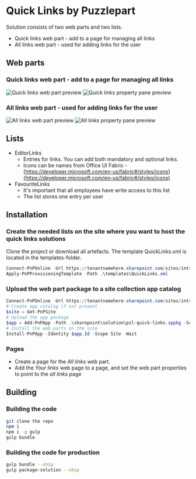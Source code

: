 # Quick Links by Puzzlepart

Solution consists of two web parts and two lists.

* Quick links web part - add to a page for managing all links
* All links web part - used for adding links for the user

## Web parts

### Quick links web part - add to a page for managing all links

![Quick links web part preview](./preview/quick_links_webpart_06-12-19png.png "Web part")
![Quick links property pane preview](./preview/quick_links_property_pane_webpart_06-12-19png.png "Property pane")

### All links web part - used for adding links for the user

![All links web part preview](./TODO_ADD_IMAGE "Web part")
![All links property pane preview](./TODO_ADD_IMAGE "Property pane")

## Lists

* EditorLinks
  * Entries for links. You can add both mandatory and optional links.
  * Icons can be names from Office UI Fabric - [https://developer.microsoft.com/en-us/fabric#/styles/icons](https://developer.microsoft.com/en-us/fabric#/styles/icons)
* FavouriteLinks
  * It's important that all employees have write access to this list
  * The list stores one entry per user

## Installation

### Create the needed lists on the site where you want to host the quick links solutions

Clone the project or download all artefacts. The template QuickLinks.xml is located in the templates-folder.

```powershell
Connect-PnPOnline -Url https://tenantnamehere.sharepoint.com/sites/intranet
Apply-PnPProvisioningTemplate -Path .\templates\QuickLinks.xml
```

### Upload the web part package to a site collection app catalog

```powershell
Connect-PnPOnline -Url https://tenantnamehere.sharepoint.com/sites/intranet
# Create app catalog if not present
$site = Get-PnPSite
# Upload the app package
$app = Add-PnPApp -Path .\sharepoint\solution\pzl-quick-links.sppkg -Scope Site -Publish
# Install the web parts on the site
Install-PnPApp -Identity $app.Id -Scope Site -Wait
```

### Pages

* Create a page for the *All links* web part.
* Add the *Your links* web page to a page, and set the web part properties to point to the *all links* page

## Building

### Building the code

```bash
git clone the repo
npm i
npm i -g gulp
gulp bundle
```

### Building the code for production

```bash
gulp bundle --ship
gulp package-solution --ship
```
